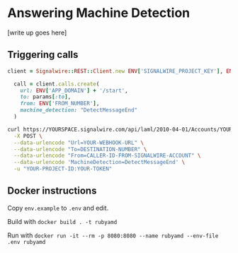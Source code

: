 # Answering Machine Detection

[write up goes here]
## Triggering calls

```ruby
client = Signalwire::REST::Client.new ENV['SIGNALWIRE_PROJECT_KEY'], ENV['SIGNALWIRE_TOKEN'], signalwire_space_url: ENV['SIGNALWIRE_SPACE']

  call = client.calls.create(
    url: ENV['APP_DOMAIN'] + '/start',
    to: params[:to],
    from: ENV['FROM_NUMBER'],
    machine_detection: "DetectMessageEnd"
  )
```

```bash
curl https://YOURSPACE.signalwire.com/api/laml/2010-04-01/Accounts/YOUR-PROJECT-ID/Calls.json \
  -X POST \
  --data-urlencode "Url=YOUR-WEBHOOK-URL" \
  --data-urlencode "To=DESTINATION-NUMBER" \
  --data-urlencode "From=CALLER-ID-FROM-SIGNALWIRE-ACCOUNT" \
  --data-urlencode 'MachineDetection=DetectMessageEnd' \
  -u "YOUR-PROJECT-ID:YOUR-TOKEN"
```

## Docker instructions

Copy `env.example` to `.env` and edit.

Build with `docker build . -t rubyamd`

Run with `docker run -it --rm -p 8080:8080 --name rubyamd --env-file .env rubyamd`